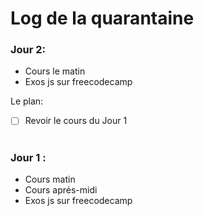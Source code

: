 # Log de la quarantaine


### Jour 2:
- Cours le matin
- Exos js sur freecodecamp


Le plan:
- [ ] Revoir le cours du Jour 1

#

### Jour 1 : 
- Cours matin
- Cours aprés-midi
- Exos js sur freecodecamp

